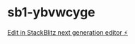 # sb1-ybvwcyge

[Edit in StackBlitz next generation editor ⚡️](https://stackblitz.com/~/github.com/AISmithTeam/sb1-ybvwcyge)